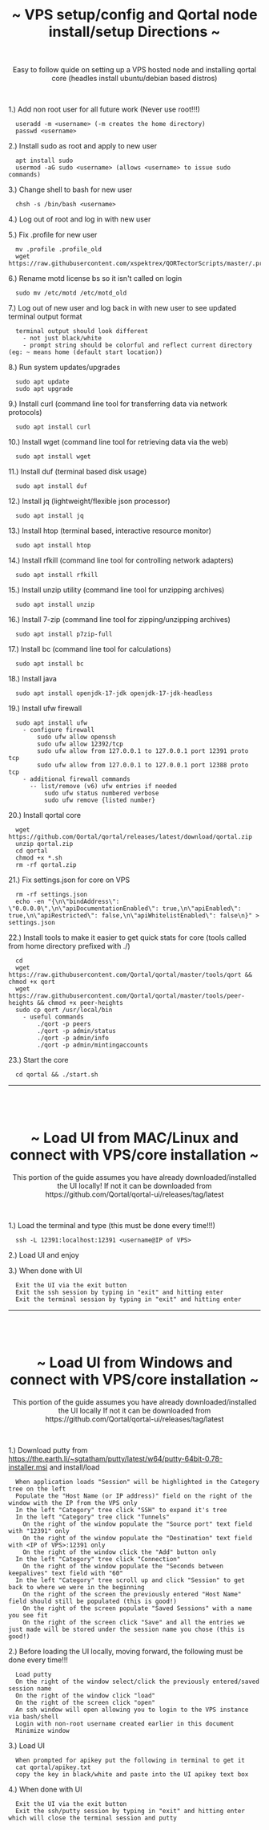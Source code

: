 <h1 align="center">
~ VPS setup/config and Qortal node install/setup Directions ~
</h1>
<br>
<p align="center">
Easy to follow quide on setting up a VPS hosted node and installing qortal core (headles install ubuntu/debian based distros)
</p>
<br>


1.) Add non root user for all future work (Never use root!!!)
```
  useradd -m <username> (-m creates the home directory)
  passwd <username>
```

2.) Install sudo as root and apply to new user
```
  apt install sudo
  usermod -aG sudo <username> (allows <username> to issue sudo commands)
```

3.) Change shell to bash for new user
```
  chsh -s /bin/bash <username>
```

4.) Log out of root and log in with new user

5.) Fix .profile for new user
```
  mv .profile .profile_old
  wget https://raw.githubusercontent.com/xspektrex/QORTectorScripts/master/.profile
```

6.) Rename motd license bs so it isn't called on login
```
  sudo mv /etc/motd /etc/motd_old
```

7.) Log out of new user and log back in with new user to see updated terminal output format
```
  terminal output should look different
    - not just black/white
    - prompt string should be colorful and reflect current directory (eg: ~ means home (default start location))
```

8.) Run system updates/upgrades
```
  sudo apt update
  sudo apt upgrade
```

9.) Install curl (command line tool for transferring data via network protocols)
```
  sudo apt install curl
```

10.) Install wget (command line tool for retrieving data via the web)
```
  sudo apt install wget
```

11.) Install duf (terminal based disk usage)
```
  sudo apt install duf
```

12.) Install jq (lightweight/flexible json processor)
```
  sudo apt install jq 
```

13.) Install htop (terminal based, interactive resource monitor)
```
  sudo apt install htop
```

14.) Install rfkill (command line tool for controlling network adapters)
```
  sudo apt install rfkill
```

15.) Install unzip utility (command line tool for unzipping archives)
```
  sudo apt install unzip
```

16.) Install 7-zip (command line tool for zipping/unzipping archives)
```
  sudo apt install p7zip-full
```

17.) Install bc (command line tool for calculations)
```
  sudo apt install bc
```

18.) Install java
```
  sudo apt install openjdk-17-jdk openjdk-17-jdk-headless
```

19.) Install ufw firewall
```
  sudo apt install ufw
    - configure firewall
        sudo ufw allow openssh
        sudo ufw allow 12392/tcp
        sudo ufw allow from 127.0.0.1 to 127.0.0.1 port 12391 proto tcp
        sudo ufw allow from 127.0.0.1 to 127.0.0.1 port 12388 proto tcp
    - additional firewall commands
      -- list/remove (v6) ufw entries if needed
          sudo ufw status numbered verbose
          sudo ufw remove {listed number}
```

20.) Install qortal core
```
  wget https://github.com/Qortal/qortal/releases/latest/download/qortal.zip
  unzip qortal.zip            
  cd qortal         
  chmod +x *.sh
  rm -rf qortal.zip
```

21.) Fix settings.json for core on VPS
```
  rm -rf settings.json
  echo -en "{\n\"bindAddress\": \"0.0.0.0\",\n\"apiDocumentationEnabled\": true,\n\"apiEnabled\": true,\n\"apiRestricted\": false,\n\"apiWhitelistEnabled\": false\n}" > settings.json
```

22.) Install tools to make it easier to get quick stats for core (tools called from home directory prefixed with ./)
```
  cd
  wget https://raw.githubusercontent.com/Qortal/qortal/master/tools/qort && chmod +x qort
  wget https://raw.githubusercontent.com/Qortal/qortal/master/tools/peer-heights && chmod +x peer-heights
  sudo cp qort /usr/local/bin
    - useful commands
        ./qort -p peers
        ./qort -p admin/status
        ./qort -p admin/info
        ./qort -p admin/mintingaccounts
```
23.) Start the core
```
  cd qortal && ./start.sh
```
---
<br></br>

<h1 align="center">
~ Load UI from MAC/Linux and connect with VPS/core installation ~
</h1>
<p align="center">
This portion of the guide assumes you have already downloaded/installed the UI locally!
If not it can be downloaded from https://github.com/Qortal/qortal-ui/releases/tag/latest
</p>
<br>

1.) Load the terminal and type (this must be done every time!!!)
```
  ssh -L 12391:localhost:12391 <username@IP of VPS>
```
2.) Load UI and enjoy

3.) When done with UI
```
  Exit the UI via the exit button
  Exit the ssh session by typing in "exit" and hitting enter
  Exit the terminal session by typing in "exit" and hitting enter
```
---
<br></br>

<h1 align="center">
~ Load UI from Windows and connect with VPS/core installation ~
</h1>
<p align="center">
This portion of the guide assumes you have already downloaded/installed the UI locally
If not it can be downloaded from https://github.com/Qortal/qortal-ui/releases/tag/latest
</p>
<br>
  
1.) Download putty from https://the.earth.li/~sgtatham/putty/latest/w64/putty-64bit-0.78-installer.msi and install/load
```
  When application loads "Session" will be highlighted in the Category tree on the left
  Populate the "Host Name (or IP address)" field on the right of the window with the IP from the VPS only
  In the left "Category" tree click "SSH" to expand it's tree
  In the left "Category" tree click "Tunnels"
    On the right of the window populate the "Source port" text field with "12391" only
    On the right of the window populate the "Destination" text field with <IP of VPS>:12391 only
    On the right of the window click the "Add" button only
  In the left "Category" tree click "Connection"
    On the right of the window populate the "Seconds between keepalives" text field with "60"
  In the left "Category" tree scroll up and click "Session" to get back to where we were in the beginning
    On the right of the screen the previously entered "Host Name" field should still be populated (this is good!)
    On the right of the screen populate "Saved Sessions" with a name you see fit
    On the right of the screen click "Save" and all the entries we just made will be stored under the session name you chose (this is good!)
```
2.) Before loading the UI locally, moving forward, the following must be done every time!!!
```
  Load putty
  On the right of the window select/click the previously entered/saved session name
  On the right of the window click "load"
  On the right of the screen click "open"
  An ssh window will open allowing you to login to the VPS instance via bash/shell
  Login with non-root username created earlier in this document
  Minimize window
```
3.) Load UI
```
  When prompted for apikey put the following in terminal to get it
  cat qortal/apikey.txt
  copy the key in black/white and paste into the UI apikey text box
```

4.) When done with UI
```
  Exit the UI via the exit button
  Exit the ssh/putty session by typing in "exit" and hitting enter which will close the terminal session and putty
```

